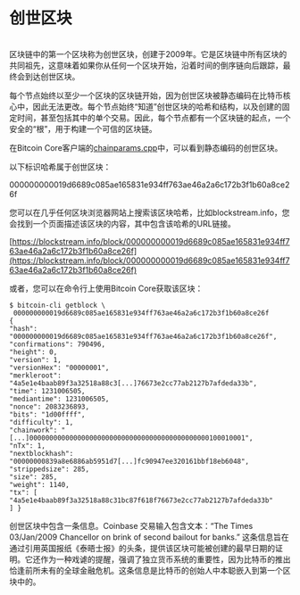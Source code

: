 # 创世区块

\
区块链中的第一个区块称为创世区块，创建于2009年。它是区块链中所有区块的共同祖先，这意味着如果你从任何一个区块开始，沿着时间的倒序链向后跟踪，最终会到达创世区块。

每个节点始终以至少一个区块的区块链开始，因为创世区块被静态编码在比特币核心中，因此无法更改。每个节点始终“知道”创世区块的哈希和结构，以及创建的固定时间，甚至包括其中的单个交易。因此，每个节点都有一个区块链的起点，一个安全的“根”，用于构建一个可信的区块链。

在Bitcoin Core客户端的[chainparams.cpp](https://github.com/bitcoin/bitcoin/blob/3955c3940eff83518c186facfec6f50545b5aab5/src/chainparams.cpp#L123)中，可以看到静态编码的创世区块。

以下标识哈希属于创世区块：

000000000019d6689c085ae165831e934ff763ae46a2a6c172b3f1b60a8ce26f

您可以在几乎任何区块浏览器网站上搜索该区块哈希，比如blockstream.info，您会找到一个页面描述该区块的内容，其中包含该哈希的URL链接。

[https://blockstream.info/block/000000000019d6689c085ae165831e934ff763ae46a2a6c172b3f1b60a8ce26f](https://blockstream.info/block/000000000019d6689c085ae165831e934ff763ae46a2a6c172b3f1b60a8ce26f)

或者，您可以在命令行上使用Bitcoin Core获取该区块：

```
$ bitcoin-cli getblock \
 000000000019d6689c085ae165831e934ff763ae46a2a6c172b3f1b60a8ce26f
{
"hash": "000000000019d6689c085ae165831e934ff763ae46a2a6c172b3f1b60a8ce26f",
"confirmations": 790496,
"height": 0,
"version": 1,
"versionHex": "00000001",
"merkleroot": "4a5e1e4baab89f3a32518a88c3[...]76673e2cc77ab2127b7afdeda33b",
"time": 1231006505,
"mediantime": 1231006505,
"nonce": 2083236893,
"bits": "1d00ffff",
"difficulty": 1,
"chainwork": "[...]000000000000000000000000000000000000000000000100010001",
"nTx": 1,
"nextblockhash": "00000000839a8e6886ab5951d7[...]fc90947ee320161bbf18eb6048",
"strippedsize": 285,
"size": 285,
"weight": 1140,
"tx": [
"4a5e1e4baab89f3a32518a88c31bc87f618f76673e2cc77ab2127b7afdeda33b"
] }
```

创世区块中包含一条信息。Coinbase 交易输入包含文本：“The Times 03/Jan/2009 Chancellor on brink of second bailout for banks.” 这条信息旨在通过引用英国报纸《泰晤士报》的头条，提供该区块可能被创建的最早日期的证明。它还作为一种戏谑的提醒，强调了独立货币系统的重要性，因为比特币的推出恰逢前所未有的全球金融危机。这条信息是比特币的创始人中本聪嵌入到第一个区块中的。
